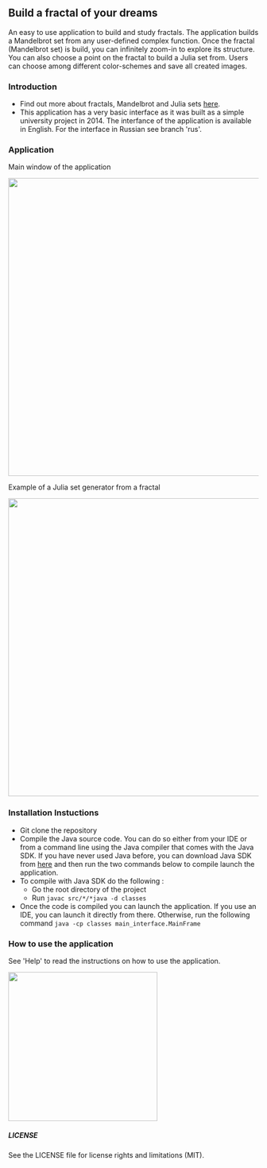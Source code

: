 ## Build a fractal of your dreams

An easy to use application to build and study fractals. The application builds a Mandelbrot set from any user-defined complex function. Once the fractal (Mandelbrot set) is build, you can infinitely zoom-in to explore its structure. You can also choose a point on the fractal to build a Julia set from. Users can choose among different color-schemes and save all created images. 

### Introduction

- Find out more about fractals, Mandelbrot and Julia sets [here](https://en.wikipedia.org/wiki/Mandelbrot_set).
- This application has a very basic interface as it was built as a simple university project in 2014. The interfance of the application is available in English. For the interface in Russian see branch 'rus'. 

### Application
Main window of the application 

<img src="https://github.com/chernyavskaya/FractalBuilder/blob/eng/screenshots/example_main_frame_eng.png" width="600">

Example of a Julia set generator from a fractal 

<img src="https://github.com/chernyavskaya/FractalBuilder/blob/eng/screenshots/example_julia_eng.png" width="600">


### Installation Instuctions

 - Git clone the repository 
 - Compile the Java source code. You can do so either from your IDE or from a command line using the Java compiler that comes with the Java SDK. If you have never used Java before, you can download Java SDK from [here](https://www.oracle.com/java/technologies/downloads/) and then run the two commands below to compile launch the application.
 - To compile with Java SDK do the following :
    - Go the root directory of the project 
    - Run ```javac src/*/*java -d classes```
 - Once the code is compiled you can launch the application. If you use an IDE, you can launch it directly from there. Otherwise, run the following command ```java -cp classes main_interface.MainFrame```

### How to use the application

See 'Help' to read the instructions on how to use the application.

<img src="https://github.com/chernyavskaya/FractalBuilder/blob/eng/screenshots/example_help_frame_eng.png" width="300">


##### LICENSE

See the LICENSE file for license rights and limitations (MIT).
